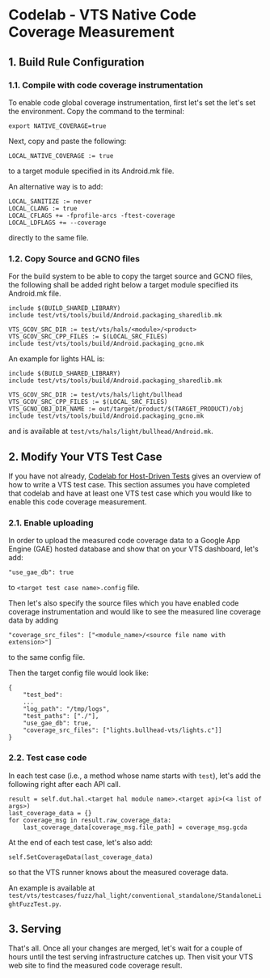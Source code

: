 # Codelab - VTS Native Code Coverage Measurement

## 1. Build Rule Configuration

### 1.1. Compile with code coverage instrumentation

To enable code global coverage instrumentation, first let's set
the let's set the environment. Copy the command to the terminal:

`export NATIVE_COVERAGE=true`

Next, copy and paste the following:

`LOCAL_NATIVE_COVERAGE := true`

to a target module specified in its Android.mk file.

An alternative way is to add:

```
LOCAL_SANITIZE := never
LOCAL_CLANG := true
LOCAL_CFLAGS += -fprofile-arcs -ftest-coverage
LOCAL_LDFLAGS += --coverage
```

directly to the same file.

### 1.2. Copy Source and GCNO files

For the build system to be able to copy the target source and GCNO files, the
following shall be added right below a target module specified its Android.mk
file.

```
include $(BUILD_SHARED_LIBRARY)
include test/vts/tools/build/Android.packaging_sharedlib.mk

VTS_GCOV_SRC_DIR := test/vts/hals/<module>/<product>
VTS_GCOV_SRC_CPP_FILES := $(LOCAL_SRC_FILES)
include test/vts/tools/build/Android.packaging_gcno.mk
```

An example for lights HAL is:

```
include $(BUILD_SHARED_LIBRARY)
include test/vts/tools/build/Android.packaging_sharedlib.mk

VTS_GCOV_SRC_DIR := test/vts/hals/light/bullhead
VTS_GCOV_SRC_CPP_FILES := $(LOCAL_SRC_FILES)
VTS_GCNO_OBJ_DIR_NAME := out/target/product/$(TARGET_PRODUCT)/obj
include test/vts/tools/build/Android.packaging_gcno.mk
```

and is available at `test/vts/hals/light/bullhead/Android.mk`.

## 2. Modify Your VTS Test Case

If you have not already,
[Codelab for Host-Driven Tests](codelab_host_driven_test.md)
gives an overview of how to write a VTS test case. This section assumes you have
completed that codelab and have at least one VTS test case which you would like
to enable this code coverage measurement.

### 2.1. Enable uploading

In order to upload the measured code coverage data to a Google App Engine (GAE)
hosted database and show that on your VTS dashboard, let's add:

`"use_gae_db": true`

to `<target test case name>.config` file.

Then let's also specify the source files which you have enabled code coverage
instrumentation and would like to see the measured line coverage data by adding

`"coverage_src_files": ["<module_name>/<source file name with extension>"]`

to the same config file.

Then the target config file would look like:

```
{
    "test_bed":
    ...
    "log_path": "/tmp/logs",
    "test_paths": ["./"],
    "use_gae_db": true,
    "coverage_src_files": ["lights.bullhead-vts/lights.c"]]
}
```

### 2.2. Test case code

In each test case (i.e., a method whose name starts with `test`), let's add
the following right after each API call.

```
result = self.dut.hal.<target hal module name>.<target api>(<a list of args>)
last_coverage_data = {}
for coverage_msg in result.raw_coverage_data:
    last_coverage_data[coverage_msg.file_path] = coverage_msg.gcda
```

At the end of each test case, let's also add:

`self.SetCoverageData(last_coverage_data)`

so that the VTS runner knows about the measured coverage data.

An example is available at
`test/vts/testcases/fuzz/hal_light/conventional_standalone/StandaloneLightFuzzTest.py`.

## 3. Serving

That's all. Once all your changes are merged, let's wait for a couple of hours
until the test serving infrastructure catches up. Then visit your VTS web site
to find the measured code coverage result.
